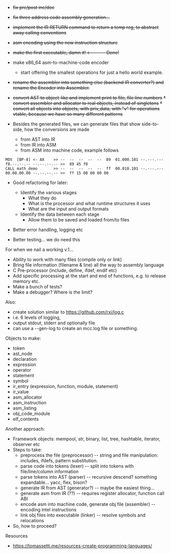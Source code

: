 * ~~fix pre/post inc/dec~~
* ~~fix three address code assembly generation...~~
* ~~implement the IR RETURN command to return a temp reg, to abstract away calling conventions~~
* ~~asm encoding using the new instruction structure~~
* ~~make the first executable, damn it! <------ Done!~~
* make x86_64 asm-to-machine-code encoder
  * start offering the smallest operations for just a hello world example.


* ~~rename the assembler into something else (backend IR converter?) and rename the Encoder into Assembler.~~
* ~~convert AST to object-like and implement print to file, file line numbers~~
~~* convert assembler and allocator to real objects, instead of singletons~~
~~* convert all objects into objects, with priv_data, with "v" for operations vtable, because we have so many different patterns~~

* Besides the generated files, we can generate files that show side-to-side, how the conversions are made
  * from AST into IR
  * from IR into ASM
  * from ASM into machine code, example follows

```
MOV  [BP-8] <- AX    >> --  --  --  --  --  89  01.000.101 --.---.--- f8.--.--.-- --.--.--.-- >>  89 45 f8
CALL math_demo       >> --  --  --  --  --  ff  00.010.101 --.---.--- 00.00.00.00 --.--.--.-- >>  ff 15 00 00 00 00
```

* Good refactoring for later: 
  * Identify the various stages
    * What they do
    * What is the processor and what runtime structures it uses
    * What are the input and output formats
  * Identify the data between each stage
    * Allow them to be saved and loaded from/to files

* Better error handling, logging etc
* Better testing... we do need this
 



For when we nail a working v.1...

* Ability to work with many files (compile only or link)
* Bring file information (filename & line) all the way to assembly language
* C Pre-processor (include, define, ifdef, endif etc)
* Add specific processing at the start and end of functions, e.g. to release memory etc.
* Make a bunch of tests?
* Make a debugger? Where is the limit?


Also:

* create solution similar to https://github.com/rxi/log.c
* i.e. 6 levels of logging,
* output stdout, stderr and optionally file
* can use a --gen-log to create an mcc.log file or something.


Objects to make:

* token
* ast_node
* declaration
* expression
* operator
* statement
* symbol
* ir_entry (expression, function, module, statement)
* ir_value
* asm_allocator
* asm_instruction
* asm_listing
* obj_code_module
* elf_contents

Another approach:

* Framework objects: mempool, str, binary, list, tree, hashtable, iterator, observer etc
* Steps to take: 
  * preprocess the file (preprocessor) -- string and file manipulation: includes, ifdefs, pattern substitution.
  * parse code into tokens (lexer) -- split into tokens with file/line/column information
  * parse tokens into AST (parser) -- recursive descend? something expandable... yacc, flex, bison?
  * generate IR from AST (generator?) -- maybe the easiest thing...
  * generate asm from IR (??) -- requires register allocator, function call ABI 
  * encode asm into machine code, generate obj file (assembler) -- encoding intel instructions
  * link obj files into executable (linker) -- resolve symbols and relocations
* So, how to proceed?

Resources

* https://tomassetti.me/resources-create-programming-languages/
